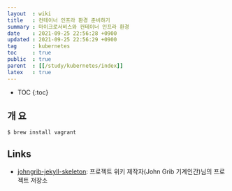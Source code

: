 ```yaml
---
layout  : wiki
title   : 컨테이너 인프라 환경 준비하기 
summary : 마이크로서비스와 컨테이너 인프라 환경
date    : 2021-09-25 22:56:28 +0900
updated : 2021-09-25 22:56:29 +0900
tag     : kubernetes
toc     : true
public  : true
parent  : [[/study/kubernetes/index]]
latex   : true
---
```

* TOC
{:toc}

## 개 요

```shell
$ brew install vagrant
```

## Links

* [johngrib-jekyll-skeleton](https://github.com/johngrib/johngrib-jekyll-skeleton):  프로젝트 위키 제작자(John Grib 기계인간)님의 프로젝트 저장소

